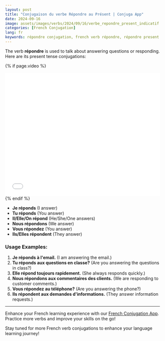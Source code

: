 ```yaml
---
layout: post
title: "Conjugaison du verbe Répondre au Présent | Conjuga App"
date: 2024-09-16
image: assets/images/verbs/2024/09/16/verbe_repondre_present_indicatif.png
categories: [French Conjugation]
lang: fr
keywords: répondre conjugation, french verb répondre, répondre present tense, french conjugation, learn french
---
```


The verb **répondre** is used to talk about answering questions or responding. Here are its present tense conjugations:

<!-- Video Embed Section -->
{% if page.video %}
<div class="video-embed">
  <iframe width="100%" height="400" src="{{ page.video | escape }}" frameborder="0" allowfullscreen></iframe>
</div>
{% endif %}

- **Je réponds** (I answer)
- **Tu réponds** (You answer)
- **Il/Elle/On répond** (He/She/One answers)
- **Nous répondons** (We answer)
- **Vous répondez** (You answer)
- **Ils/Elles répondent** (They answer)

### Usage Examples:

1. **Je réponds à l'email.** (I am answering the email.)
2. **Tu réponds aux questions en classe?** (Are you answering the questions in class?)
3. **Elle répond toujours rapidement.** (She always responds quickly.)
4. **Nous répondons aux commentaires des clients.** (We are responding to customer comments.)
5. **Vous répondez au téléphone?** (Are you answering the phone?)
6. **Ils répondent aux demandes d'informations.** (They answer information requests.)

---

Enhance your French learning experience with our [French Conjugation App]({{site.appStore.url}}). Practice more verbs and improve your skills on the go!

Stay tuned for more French verb conjugations to enhance your language learning journey!